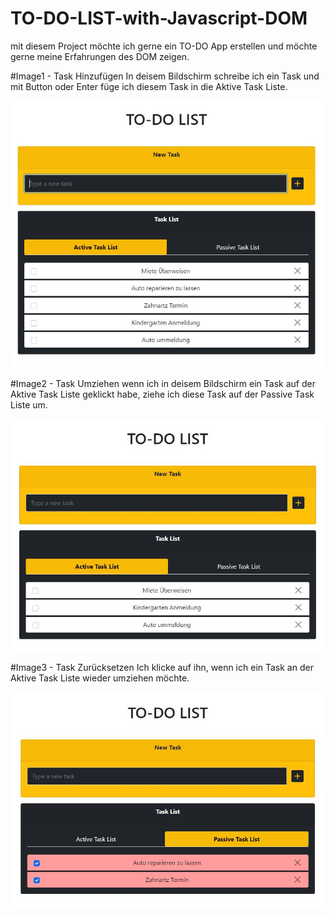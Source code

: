 # TO-DO-LIST-with-Javascript-DOM

mit diesem Project möchte ich gerne ein TO-DO App erstellen und möchte gerne meine Erfahrungen des DOM zeigen.

#Image1 - Task Hinzufügen
In deisem Bildschirm schreibe ich ein Task und mit Button oder Enter füge ich diesem Task in die Aktive Task Liste.

![alt text](https://github.com/mcatal55/TO-DO-LIST-with-Javascript-DOM/blob/master/todo1.JPG?raw=true)



#Image2 - Task Umziehen
wenn ich in deisem Bildschirm ein Task auf der Aktive Task Liste geklickt habe, ziehe ich diese Task auf der Passive Task Liste um.

![alt text](https://github.com/mcatal55/TO-DO-LIST-with-Javascript-DOM/blob/master/todo2.JPG?raw=true)

#Image3 - Task Zurücksetzen
Ich klicke auf ihn, wenn ich ein Task an der Aktive Task Liste wieder umziehen möchte.

![alt text](https://github.com/mcatal55/TO-DO-LIST-with-Javascript-DOM/blob/master/todo3.JPG?raw=true)

